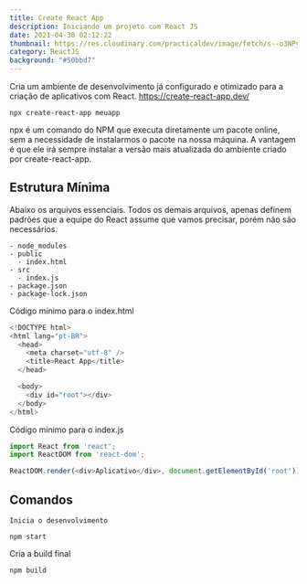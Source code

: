 ```yaml
---
title: Create React App
description: Iniciando um projeto com React JS
date: 2021-04-30 02:12:22
thumbnail: https://res.cloudinary.com/practicaldev/image/fetch/s--o3NPyJMc--/c_imagga_scale,f_auto,fl_progressive,h_900,q_auto,w_1600/https://dev-to-uploads.s3.amazonaws.com/i/hsb1f9m59s04q9xnyml4.png
category: ReactJS
background: "#50bbd7"
---
```

Cria um ambiente de desenvolvimento já configurado e otimizado para a criação de aplicativos com React. <https://create-react-app.dev/>

`npx create-react-app meuapp`

npx é um comando do NPM que executa diretamente um pacote online, sem a necessidade de instalarmos o pacote na nossa máquina. A vantagem é que ele irá sempre instalar a versão mais atualizada do ambiente criado por create-react-app.

## Estrutura Mínima

Abaixo os arquivos essenciais. Todos os demais arquivos, apenas definem padrões que a equipe do React assume que vamos precisar, porém não são necessários.

```
- node_modules
- public
  - index.html
- src
  - index.js
- package.json
- package-lock.json

```

Código mínimo para o index.html

```javascript
<!DOCTYPE html>
<html lang="pt-BR">
  <head>
    <meta charset="utf-8" />
    <title>React App</title>
  </head>

  <body>
    <div id="root"></div>
  </body>
</html>

```

Código mínimo para o index.js

```javascript
import React from 'react';
import ReactDOM from 'react-dom';

ReactDOM.render(<div>Aplicativo</div>, document.getElementById('root'));

```

## Comandos

`Inicia o desenvolvimento`

`npm start`

Cria a build final

`npm build`